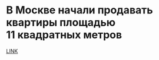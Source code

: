 # В Москве начали продавать квартиры площадью 11 квадратных метров



[LINK](https://varlamov.ru/3654645.html)